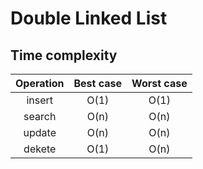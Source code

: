 # Double Linked List

## Time complexity
| Operation | Best case | Worst case |
| :---: | :---: | :---: |
| insert | O(1) | O(1) |
| search | O(n) | O(n) |
| update | O(n) | O(n) |
| dekete | O(1) | O(n) |
